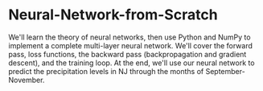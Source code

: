 # Neural-Network-from-Scratch

We'll learn the theory of neural networks, then use Python and NumPy to implement a complete multi-layer neural network. We'll cover the forward pass, loss functions, the backward pass (backpropagation and gradient descent), and the training loop. At the end, we'll use our neural network to predict the precipitation levels in NJ through the months of September-November.
